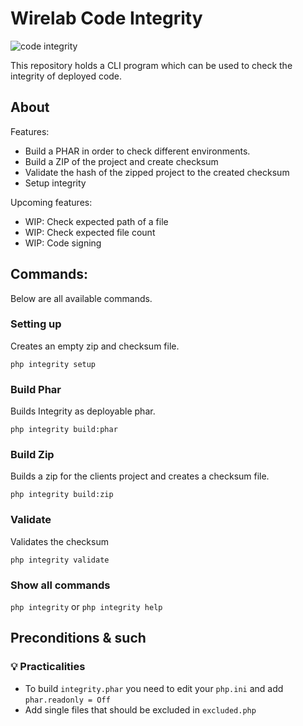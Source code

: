 # Wirelab Code Integrity 
![code integrity](https://github.com/wirelab/integrity/actions/workflows/run-integrity.yml/badge.svg?branch=main)

This repository holds a CLI program which can be used to check the integrity of deployed code.

## About
Features:

- Build a PHAR in order to check different environments.
- Build a ZIP of the project and create checksum
- Validate the hash of the zipped project to the created checksum
- Setup integrity

Upcoming features:

- WIP: Check expected path of a file
- WIP: Check expected file count
- WIP: Code signing

## Commands:

Below are all available commands.

### Setting up

Creates an empty zip and checksum file.

`php integrity setup`

### Build Phar

Builds Integrity as deployable phar.

`php integrity build:phar`

### Build Zip

Builds a zip for the clients project and creates a checksum file. 

`php integrity build:zip`

### Validate

Validates the checksum

`php integrity validate`

### Show all commands

`php integrity` or `php integrity help`

## Preconditions & such

### 💡 Practicalities

- To build `integrity.phar` you need to edit your `php.ini` and add `phar.readonly = Off`
- Add single files that should be excluded in `excluded.php`